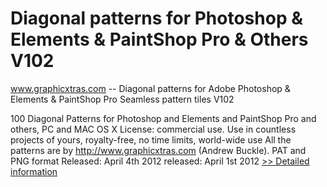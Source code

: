 # Diagonal patterns for Photoshop & Elements & PaintShop Pro & Others V102
www.graphicxtras.com -- Diagonal patterns for Adobe Photoshop & Elements & PaintShop Pro Seamless pattern tiles V102

100 Diagonal Patterns for Photoshop and Elements and PaintShop Pro and others, PC and MAC OS X
License: commercial use. Use in countless projects of yours, royalty-free, no time limits, world-wide use
All the patterns are by http://www.graphicxtras.com (Andrew Buckle).
PAT and PNG format
Released: April 4th 2012 released: April 1st 2012
[>> Detailed information](https://secure.shareit.com/shareit/product.html?productid=300516728&affiliateid=200057808)
